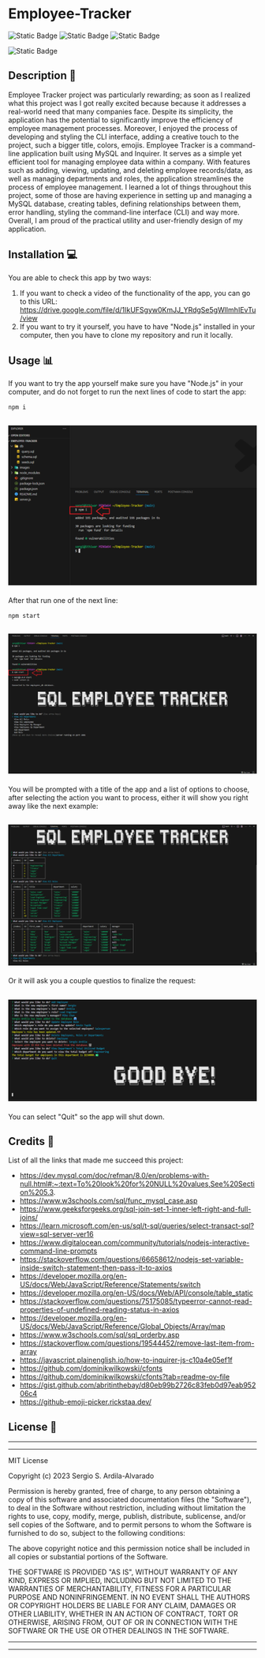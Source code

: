 # Employee-Tracker
![Static Badge](https://img.shields.io/badge/JavaScript-F7DF1E?style=for-the-badge&logo=javascript&labelColor=black)
![Static Badge](https://img.shields.io/badge/MySQL%20-%20%234479A1?style=for-the-badge&logo=mysql&logoColor=%234479A1&labelColor=white)
![Static Badge](https://img.shields.io/badge/Node.js-%23339933?style=for-the-badge&logo=node.js&labelColor=black)

![Static Badge](https://img.shields.io/badge/MIT-%2316A5F3?style=for-the-badge&label=License)

## Description  :bookmark_tabs:
Employee Tracker project was particularly rewarding; as soon as I realized what this project was I got really excited because because it addresses a real-world need that many companies face. Despite its simplicity, the application has the potential to significantly improve the efficiency of employee management processes. Moreover, I enjoyed the process of developing and styling the CLI interface, adding a creative touch to the project, such a bigger title, colors, emojis. 
Employee Tracker is a command-line application built using MySQL and Inquirer. It serves as a simple yet efficient tool for managing employee data within a company. With features such as adding, viewing, updating, and deleting employee records/data, as well as managing departments and roles, the application streamlines the process of employee management. I learned a lot of things throughout this project, some of those are having experience in setting up and managing a MySQL database, creating tables, defining relationships between them, error handling, styling the command-line interface (CLI) and way more. Overall, I am proud of the practical utility and user-friendly design of my application.
## Installation :computer:

You are able to check this app by two ways:

 1. If you want to check a video of the functionality of the app, you can go to this URL: https://drive.google.com/file/d/1IkUFSgyw0KmJJ_YRdgSe5gWlImhIEvTu/view 
 2. If you want to try it yourself, you have to have "Node.js" installed in your computer, then you have to clone my repository and run it locally.

## Usage :bar_chart:

If you want to try the app yourself make sure you have "Node.js" in your computer, and do not forget to run the next lines of code to start the app:
    
    npm i

 
 ![Running the first code.](images/employee1.png)
 ---
After that run one of the next line:

    npm start

 ![Running the next line.](images/employee2.png)
 ---
You will be prompted with a title of the app and a list of options to choose, after selecting the action you want to process, either it will show you right away like the next example: 

 ![Example of tables.](images/employee3.png)
 ---
Or it will ask you a couple questios to finalize the request:

 ![Running the next line.](images/employee4.png)
 ---
You can select "Quit" so the app will shut down.
## Credits :email:

List of all the links that made me succeed this project:
- https://dev.mysql.com/doc/refman/8.0/en/problems-with-null.html#:~:text=To%20look%20for%20NULL%20values,See%20Section%205.3.
- https://www.w3schools.com/sql/func_mysql_case.asp 
- https://www.geeksforgeeks.org/sql-join-set-1-inner-left-right-and-full-joins/
- https://learn.microsoft.com/en-us/sql/t-sql/queries/select-transact-sql?view=sql-server-ver16
- https://www.digitalocean.com/community/tutorials/nodejs-interactive-command-line-prompts
- https://stackoverflow.com/questions/66658612/nodejs-set-variable-inside-switch-statement-then-pass-it-to-axios
- https://developer.mozilla.org/en-US/docs/Web/JavaScript/Reference/Statements/switch
- https://developer.mozilla.org/en-US/docs/Web/API/console/table_static
- https://stackoverflow.com/questions/75175085/typeerror-cannot-read-properties-of-undefined-reading-status-in-axios
- https://developer.mozilla.org/en-US/docs/Web/JavaScript/Reference/Global_Objects/Array/map
- https://www.w3schools.com/sql/sql_orderby.asp
- https://stackoverflow.com/questions/19544452/remove-last-item-from-array
- https://javascript.plainenglish.io/how-to-inquirer-js-c10a4e05ef1f
- https://github.com/dominikwilkowski/cfonts
- https://github.com/dominikwilkowski/cfonts?tab=readme-ov-file
- https://gist.github.com/abritinthebay/d80eb99b2726c83feb0d97eab95206c4
- https://github-emoji-picker.rickstaa.dev/

## License :memo:
---
---
MIT License

Copyright (c) 2023 Sergio S. Ardila-Alvarado

Permission is hereby granted, free of charge, to any person obtaining a copy
of this software and associated documentation files (the "Software"), to deal
in the Software without restriction, including without limitation the rights
to use, copy, modify, merge, publish, distribute, sublicense, and/or sell
copies of the Software, and to permit persons to whom the Software is
furnished to do so, subject to the following conditions:

The above copyright notice and this permission notice shall be included in all
copies or substantial portions of the Software.

THE SOFTWARE IS PROVIDED "AS IS", WITHOUT WARRANTY OF ANY KIND, EXPRESS OR
IMPLIED, INCLUDING BUT NOT LIMITED TO THE WARRANTIES OF MERCHANTABILITY,
FITNESS FOR A PARTICULAR PURPOSE AND NONINFRINGEMENT. IN NO EVENT SHALL THE
AUTHORS OR COPYRIGHT HOLDERS BE LIABLE FOR ANY CLAIM, DAMAGES OR OTHER
LIABILITY, WHETHER IN AN ACTION OF CONTRACT, TORT OR OTHERWISE, ARISING FROM,
OUT OF OR IN CONNECTION WITH THE SOFTWARE OR THE USE OR OTHER DEALINGS IN THE
SOFTWARE.

---
---
